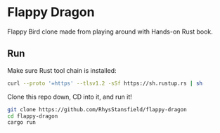 # Flappy Dragon

Flappy Bird clone made from playing around with Hands-on Rust book.

## Run

Make sure Rust tool chain is installed:

```bash
curl --proto '=https' --tlsv1.2 -sSf https://sh.rustup.rs | sh
```

Clone this repo down, CD into it, and run it!

```bash
git clone https://github.com/RhysStansfield/flappy-dragon
cd flappy-dragon
cargo run
```
